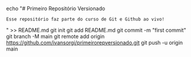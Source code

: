echo "# Primeiro Repositório Versionado
    
    Esse repositório faz parte do curso de Git e Github ao vivo!

" >> README.md 
git init 
git add README.md 
git commit -m "first commit" 
git branch -M main 
git remote add origin https://github.com/ivansorgi/primeirorepversionado.git
 git push -u origin main
